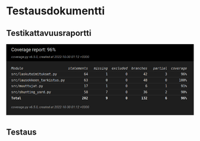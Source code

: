 # Testausdokumentti

## Testikattavuusraportti

![Testikattavuusraportti](./coverage-report.png)

## Testaus

